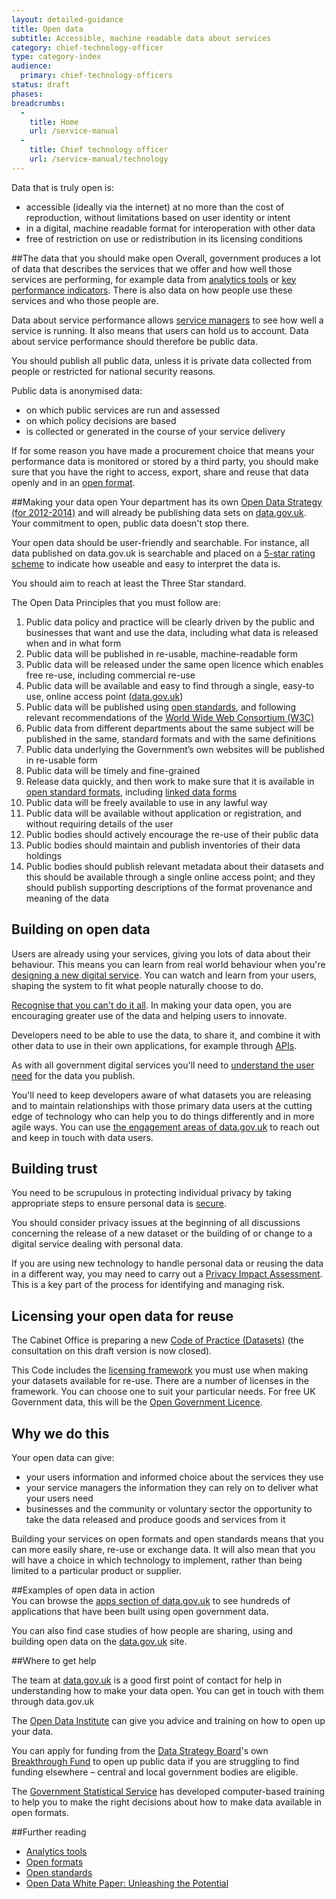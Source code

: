 ```yaml
---
layout: detailed-guidance
title: Open data
subtitle: Accessible, machine readable data about services
category: chief-technology-officer
type: category-index
audience:
  primary: chief-technology-officers
status: draft
phases:
breadcrumbs:
  -
    title: Home
    url: /service-manual
  -
    title: Chief technology officer
    url: /service-manual/technology
---
```


Data that is truly open is:

* accessible (ideally via the internet) at no more than the cost of reproduction, without limitations based on user identity or intent
* in a digital, machine readable format for interoperation with other data
* free of restriction on use or redistribution in its licensing conditions

##The data that you should make open
Overall, government produces a lot of data that describes the services that we offer and how well those services are performing, for example data from [analytics tools](/service-manual/making-software/analytics-tools.html) or [key performance indicators](/service-manual/measurement/other-kpis). There is also data on how people use these services and who those people are.

Data about service performance allows [service managers](/service-manual/the-team/service-manager.html) to see how well a service is running. It also means that users can hold us to account. Data about service performance should therefore be public data.

You should publish all public data, unless it is private data collected from people or restricted for national security reasons.

Public data is anonymised data:

* on which public services are run and assessed
* on which policy decisions are based
* is collected or generated in the course of your service delivery

If for some reason you have made a procurement choice that means your performance data is monitored or stored by a third party, you should make sure that you have the right to access, export, share and reuse that data openly and in an [open format](/service-manual/design-and-content/choosing-appropriate-formats.html).

##Making your data open
Your department has its own [Open Data Strategy (for 2012-2014)](http://www.data.gov.uk/search/apachesolr_search?filters=tid:11542) and will already be publishing data sets on [data.gov.uk](http://www.data.gov.uk/). Your commitment to open, public data doesn't stop there.

Your open data should be user-friendly and searchable. For instance, all data published on data.gov.uk is searchable and placed on a [5-star rating scheme](http://5stardata.info/) to indicate how useable and easy to interpret the data is.

You should aim to reach at least the Three Star standard.

The Open Data Principles that you must follow are:

1. Public data policy and practice will be clearly driven by the public and businesses that want and use the data, including what data is released when and in what form
2. Public data will be published in re-usable, machine-readable form
3. Public data will be released under the same open licence which enables free re-use, including commercial re-use
4. Public data will be available and easy to find through a single, easy-to use, online access point ([data.gov.uk](http://data.gov.uk))
5. Public data will be published using [open standards](https://www.gov.uk/government/publications/open-standards-principles/open-standards-principles#open-standard---definition), and following relevant recommendations of the [World Wide Web Consortium (W3C)](http://www.w3.org/)
6. Public data from different departments about the same subject will be published in the same, standard formats and with the same definitions
7. Public data underlying the Government’s own websites will be published in re-usable form
8. Public data will be timely and fine-grained
9. Release data quickly, and then work to make sure that it is available in [open standard formats](/service-manual/design-and-content/choosing-appropriate-formats.html), including [linked data forms](http://www.data.gov.uk/blog/what-is-linked-data)
10. Public data will be freely available to use in any lawful way
11. Public data will be available without application or registration, and without requiring details of the user
12. Public bodies should actively encourage the re-use of their public data
13. Public bodies should maintain and publish inventories of their data holdings
14. Public bodies should publish relevant metadata about their datasets and this should be available through a single online access point; and they should publish supporting descriptions of the format provenance and meaning of the data

## Building on open data
Users are already using your services, giving you lots of data about their behaviour. This means you can learn from real world behaviour when you're [designing a new digital service](/designprinciples#third). You can watch and learn from your users, shaping the system to fit what people naturally choose to do.

[Recognise that you can't do it all](/designprinciples#second). In making your data open, you are encouraging greater use of the data and helping users to innovate.

Developers need to be able to use the data, to share it, and combine it with other data to use in their own applications, for example through [APIs](/service-manual/making-software/apis.html).

As with all government digital services you'll need to [understand the user need](/service-manual/users/user-needs.html) for the data you publish.

You'll need to keep developers aware of what datasets you are releasing and to maintain relationships with those primary data users at the cutting edge of technology who can help you to do things differently and in more agile ways. You can use [the engagement areas of data.gov.uk](http://data.gov.uk/participate) to reach out and keep in touch with data users.

## Building trust
You need to be scrupulous in protecting individual privacy by taking appropriate steps to ensure personal data is [secure](/service-manual/making-software/information-security.html).

You should consider privacy issues at the beginning of all discussions concerning the release of a new dataset or the building of or change to a digital service dealing with personal data.

If you are using new technology to handle personal data or reusing the data in a different way, you may need to carry out a [Privacy Impact Assessment](http://ico.org.uk/for_organisations/data_protection/topic_guides/privacy_impact_assessment). This is a key part of the process for identifying and managing risk.

## Licensing your open data for reuse
The Cabinet Office is preparing a new [Code of Practice (Datasets)](http://data.gov.uk/consultation/code-of-practice) (the consultation on this draft version is now closed).

This Code includes the [licensing framework](http://www.nationalarchives.gov.uk/information-management/government-licensing/the-framework.htm) you must use when making your datasets available for re-use. There are a number of licenses in the framework. You can choose one to suit your particular needs. For free UK Government data, this will be the [Open Government Licence](http://www.nationalarchives.gov.uk/information-management/government-licensing/about-the-ogl.htm).

## Why we do this

Your open data can give:

* your users information and informed choice about the services they use
* your service managers the information they can rely on to deliver what your users need
* businesses and the community or voluntary sector the opportunity to take the data released and produce goods and services from it

Building your services on open formats and open standards means that you can more easily share, re-use or exchange data. It will also mean that you will have a choice in which technology to implement, rather than being limited to a particular product or supplier.

##Examples of open data in action	 	
You can browse the [apps section of data.gov.uk](http://data.gov.uk/apps) to see hundreds of applications that have been built using open government data.

You can also find case studies of how people are sharing, using and building open data on the [data.gov.uk](http://data.gov.uk) site. 

##Where to get help
	 	 	
The team at [data.gov.uk](http://data.gov.uk) is a good first point of contact for help in understanding how to make your data open. You can get in touch with them through data.gov.uk

The [Open Data Institute](http://www.theodi.org/) can give you advice and training on how to open up your data.

You can apply for funding from the [Data Strategy Board](https://www.gov.uk/data-strategy-board)'s own [Breakthrough Fund](http://www.local.gov.uk/web/guest/local-transparency/-/journal_content/56/10171/3926733/ARTICLE-TEMPLATE) to open up public data if you are struggling to find funding elsewhere – central and local government bodies are eligible.

The [Government Statistical Service](http://www.statistics.gov.uk/hub/government-statistical-service/) has developed computer-based training to help you to make the right decisions about how to make data available in open formats.

##Further reading

* [Analytics tools](https://www.gov.uk/service-manual/making-software/analytics-tools.html)
* [Open formats](https://www.gov.uk/service-manual/design-and-content/choosing-appropriate-formats.html)
* [Open standards](https://www.gov.uk/service-manual/making-software/open-standards-and-licensing.html)
* [Open Data White Paper: Unleashing the Potential](https://www.gov.uk/government/publications/open-data-white-paper-unleashing-the-potential)